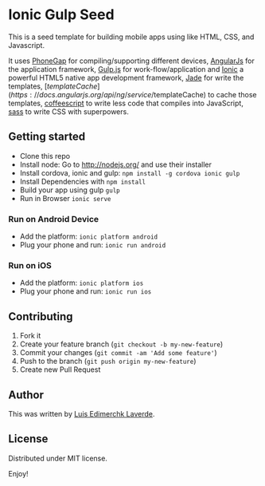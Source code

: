 Ionic Gulp Seed
===============


This is a seed template for building mobile apps using like HTML, CSS, and Javascript.

It uses [PhoneGap](http://phonegap.com/) for compiling/supporting different devices, [AngularJs](http://angularjs.org/) for the application framework, [Gulp.js](http://gulpjs.com/) for work-flow/application and [Ionic](http://ionicframework.com/) a powerful HTML5 native app development framework, [Jade](http://jade-lang.com/) for write the templates, [$templateCache](https://docs.angularjs.org/api/ng/service/$templateCache) to cache those templates, [coffeescript](http://coffeescript.org/) to write less code that compiles into JavaScript, [sass](http://sass-lang.com/) to write CSS with superpowers.


## Getting started

* Clone this repo
* Install node: Go to http://nodejs.org/ and use their installer
* Install cordova, ionic and gulp: `npm install -g cordova ionic gulp`
* Install Dependencies with `npm install`
* Build your app using gulp `gulp`
* Run in Browser `ionic serve`


### Run on Android Device

* Add the platform: `ionic platform android`
* Plug your phone and run: `ionic run android`


### Run on iOS

* Add the platform: `ionic platform ios`
* Plug your phone and run: `ionic run ios`


## Contributing

1. Fork it
2. Create your feature branch (`git checkout -b my-new-feature`)
3. Commit your changes (`git commit -am 'Add some feature'`)
4. Push to the branch (`git push origin my-new-feature`)
5. Create new Pull Request


## Author
This was written by [Luis Edimerchk Laverde](http:///edymerchk.com).


## License

Distributed under MIT license.

Enjoy!